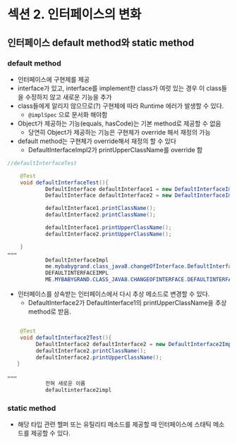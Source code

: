 # 섹션 2. 인터페이스의 변화
## 인터페이스 default method와 static method

### default method 
 - 인터페이스에 구현제를 제공
 - interface가 있고, interface를 implement한 class가 여럿 있는 경우 이 class들을 수정하지 않고 새로운 기능을 추가
 - class들에게 알리지 않으므로(?) 구현체에 따라 Runtime 에러가 발생할 수 있다.
   * ```@implSpec``` 으로 문서화 해야함
 - Object가 제공하는 기능(equals, hasCode)는 기본 method로 제공할 수 없음
   * 당연히 Object가 제공하는 기능은 구현체가 override 해서 재정의 가능
 - default method는 구현체가 override해서 재정의 할 수 있다
   * DefaultInterfaceImpl2가 printUpperClassName를 override 함
```JAVA
//defaultInterfaceTest

    @Test
    void defaultInterfaceTest(){
            DefaultInterface defaultInterface1 = new DefaultInterfaceImpl();
            DefaultInterface defaultInterface2 = new DefaultInterfaceImpl2();

            defaultInterface1.printClassName();
            defaultInterface2.printClassName();

            defaultInterface1.printUpperClassName();
            defaultInterface2.printUpperClassName();

    }
===
            DefaultInterfaceImpl
            me.mybabygrand.class_java8.changeOfInterface.DefaultInterfaceImpl2
            DEFAULTINTERFACEIMPL
            ME.MYBABYGRAND.CLASS_JAVA8.CHANGEOFINTERFACE.DEFAULTINTERFACEIMPL2
```
 - 인터페이스를 상속받는 인터페이스에서 다시 추상 메소드로 변경할 수 있다.
   * DefaultInterface2가 DefaultInterface1의 printUpperClassName을 추상 method로 받음.
```JAVA

    @Test
    void defaultInterface2Test(){
         DefaultInterface2 defaultInterface2 = new DefaultInterface2Impl();
         defaultInterface2.printClassName();
         defaultInterface2.printUpperClassName(); 
   }
   
===
            전혀 새로운 이름
            defaultinterface2impl
```

### static method
 - 해당 타입 관련 헬퍼 또는 유틸리티 메소드를 제공할 때 인터페이스에 스태틱 메소드를 제공할 수 있다.
